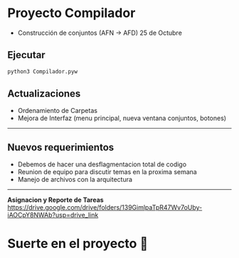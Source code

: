 # Proyecto Compilador
- Construcción de conjuntos (AFN -> AFD) 25 de Octubre

## Ejecutar
```bash
python3 Compilador.pyw
```

## Actualizaciones
- Ordenamiento de Carpetas
- Mejora de Interfaz (menu principal, nueva ventana conjuntos, botones)

--- 
## Nuevos requerimientos
- Debemos de hacer una desflagmentacion total de codigo
- Reunion de equipo para discutir temas en la proxima semana
- Manejo de archivos con la arquitectura

---

**Asignacion y Reporte de Tareas**
<https://drive.google.com/drive/folders/139GimlpaTpR47Wv7oUby-iAOCpY8NWAb?usp=drive_link>

# Suerte en el proyecto 🐧

